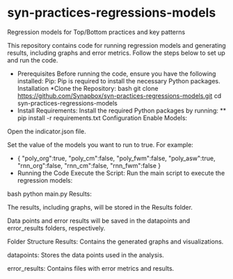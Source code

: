 # syn-practices-regressions-models
Regression models for Top/Bottom practices and key patterns

This repository contains code for running regression models and generating results, including graphs and error metrics. Follow the steps below to set up and run the code.

* Prerequisites
Before running the code, ensure you have the following installed:
Pip: Pip is required to install the necessary Python packages.
Installation
*Clone the Repository:
bash
git clone https://github.com/Synapbox/syn-practices-regressions-models.git
cd syn-practices-regressions-models
* Install Requirements:
Install the required Python packages by running:
**    pip install -r requirements.txt
Configuration
Enable Models:

Open the indicator.json file.

Set the value of the models you want to run to true. For example:
* {
    "poly_org":true,
    "poly_cm":false,
    "poly_fwm":false,
    "poly_asw":true,
    "rnn_org":false,
    "rnn_cm":false,
    "rnn_fwm":false
}
* Running the Code
Execute the Script:
Run the main script to execute the regression models:

bash
python main.py
Results:

The results, including graphs, will be stored in the Results folder.

Data points and error results will be saved in the datapoints and error_results folders, respectively.

Folder Structure
Results: Contains the generated graphs and visualizations.

datapoints: Stores the data points used in the analysis.

error_results: Contains files with error metrics and results.
